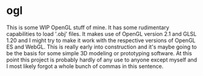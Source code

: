 # ogl
This is some WIP OpenGL stuff of mine.
It has some rudimentary capabilities to load '.obj' files.
It makes use of OpenGL version 2.1 and GLSL 1.20 and I might try to make it work with the respective versions of OpenGL ES and WebGL.
This is really early into construction and it's maybe going to be the basis for some simple 3D modeling or prototyping software.
At this point this project is probably hardly of any use to anyone except myself and I most likely forgot a whole bunch of commas in this sentence.
